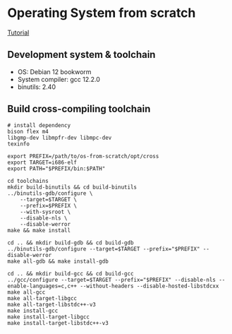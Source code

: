 # Operating System from scratch

[Tutorial](https://wiki.osdev.org/Bare_Bones)

## Development system & toolchain
- OS: Debian 12 bookworm
- System compiler: gcc 12.2.0
- binutils: 2.40

## Build cross-compiling toolchain

```
# install dependency
bison flex m4
libgmp-dev libmpfr-dev libmpc-dev
texinfo

```

```
export PREFIX=/path/to/os-from-scratch/opt/cross
export TARGET=i686-elf
export PATH="$PREFIX/bin:$PATH"

cd toolchains
mkdir build-binutils && cd build-binutils
../binutils-gdb/configure \
    --target=$TARGET \
    --prefix=$PREFIX \
    --with-sysroot \
    --disable-nls \
    --disable-werror 
make && make install

cd .. && mkdir build-gdb && cd build-gdb
../binutils-gdb/configure --target=$TARGET --prefix="$PREFIX" --disable-werror
make all-gdb && make install-gdb

cd .. && mkdir build-gcc && cd build-gcc 
../gcc/configure --target=$TARGET --prefix="$PREFIX" --disable-nls --enable-languages=c,c++ --without-headers --disable-hosted-libstdcxx
make all-gcc
make all-target-libgcc
make all-target-libstdc++-v3
make install-gcc
make install-target-libgcc
make install-target-libstdc++-v3
```
